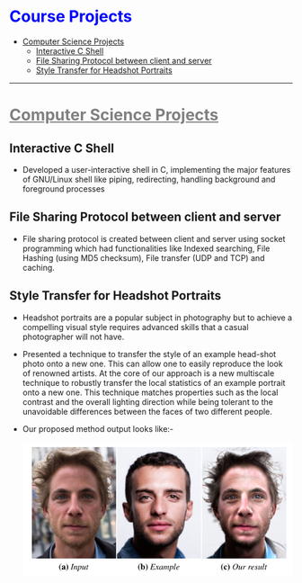 <span style="color:Blue;">Course Projects</span>
=========

<!--ts-->
   * [Computer Science Projects](#computer-science-projects)
     * [Interactive C Shell](#interactive-c-shell)
     * [File Sharing Protocol between client and server](#file-sharing-protocol-between-client-and-server)
     * [Style Transfer for Headshot Portraits](#style-transfer-for-headshot-portraits)
<!--te-->


___
<span style="color:grey;"><ins>Computer Science Projects</ins></span>
=================

Interactive C Shell
-----

* Developed a user-interactive shell in C, implementing the major features of GNU/Linux shell like piping, redirecting, handling background and foreground processes

File Sharing Protocol between client and server
-----

* File sharing protocol is created between client and server using socket programming which had functionalities like Indexed searching, File Hashing (using MD5 checksum), File transfer (UDP and TCP) and caching.

Style Transfer for Headshot Portraits
-----

* Headshot portraits are a popular subject in photography but to achieve a compelling visual style requires advanced skills that a casual photographer will not have. 
* Presented a technique to transfer the style of an example head-shot photo onto a new one. This can allow one to easily reproduce the look of renowned artists. At the core of our approach is a new multiscale technique to robustly transfer the local statistics of an example portrait onto a new one. This technique matches properties such as the local contrast and the overall lighting direction while being tolerant to the unavoidable differences between the faces of two different people. 
* Our proposed method output looks like:- 

  <img src="images/Headshot.png?raw=true"/>


